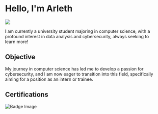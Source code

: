 # Hello, I'm Arleth
<a href="https://www.linkedin.com/in/alexandra-b-560543242/"><img src="https://img.shields.io/badge/-LinkedIn-0072b1?&style=for-the-badge&logo=linkedin&logoColor=white" /></a>

I am currently a university student majoring in computer science, with a profound interest in data analysis and cybersecurity, always seeking to learn more!

## Objective

My journey in computer science has led me to develop a passion for cybersecurity, and I am now eager to transition into this field, specifically aiming for a position as an intern or trainee.

## Certifications
<div>
<img src="https://img.shields.io/badge/-CCD-000080?&style=for-the-badge&logoColor=white" alt="Badge Image">
</div>
